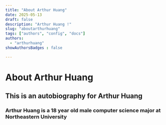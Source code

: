 ```yaml
---
title: "About Arthur Huang"
date: 2025-05-13
draft: false
description: "Arthur Huang !"
slug: "aboutarthurhuang" 
tags: ["authors", "config", "docs"]
authors:
  - "arthurhuang"
showAuthorsBadges : false

---
```



# About Arthur Huang
## This is an autobiography for Arthur Huang
### Arthur Huang is a 18 year old male computer science major at Northeastern University

